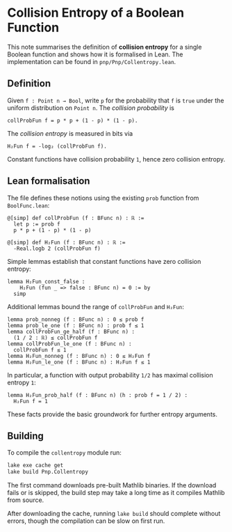 # Collision Entropy of a Boolean Function

This note summarises the definition of **collision entropy** for a
single Boolean function and shows how it is formalised in Lean.  The
implementation can be found in `pnp/Pnp/Collentropy.lean`.

## Definition

Given `f : Point n → Bool`, write `p` for the probability that `f` is
`true` under the uniform distribution on `Point n`.  The *collision
probability* is
```
collProbFun f = p * p + (1 - p) * (1 - p).
```
The *collision entropy* is measured in bits via
```
H₂Fun f = -log₂ (collProbFun f).
```
Constant functions have collision probability `1`, hence zero collision
entropy.

## Lean formalisation

The file defines these notions using the existing `prob` function from
`BoolFunc.lean`:

```lean
@[simp] def collProbFun (f : BFunc n) : ℝ :=
  let p := prob f
  p * p + (1 - p) * (1 - p)

@[simp] def H₂Fun (f : BFunc n) : ℝ :=
  -Real.logb 2 (collProbFun f)
```

Simple lemmas establish that constant functions have zero collision
entropy:
```lean
lemma H₂Fun_const_false :
    H₂Fun (fun _ => false : BFunc n) = 0 := by
  simp
```

Additional lemmas bound the range of `collProbFun` and `H₂Fun`:
```lean
lemma prob_nonneg (f : BFunc n) : 0 ≤ prob f
lemma prob_le_one (f : BFunc n) : prob f ≤ 1
lemma collProbFun_ge_half (f : BFunc n) :
  (1 / 2 : ℝ) ≤ collProbFun f
lemma collProbFun_le_one (f : BFunc n) :
  collProbFun f ≤ 1
lemma H₂Fun_nonneg (f : BFunc n) : 0 ≤ H₂Fun f
lemma H₂Fun_le_one (f : BFunc n) : H₂Fun f ≤ 1
```
In particular, a function with output probability `1/2` has maximal
collision entropy `1`:
```lean
lemma H₂Fun_prob_half (f : BFunc n) (h : prob f = 1 / 2) :
  H₂Fun f = 1
```

These facts provide the basic groundwork for further entropy arguments.

## Building

To compile the `collentropy` module run:
```bash
lake exe cache get
lake build Pnp.Collentropy
```
The first command downloads pre-built Mathlib binaries. If the download fails or is skipped, the build step may take a long time as it compiles Mathlib from source.

After downloading the cache, running `lake build` should complete without errors, though the compilation can be slow on first run.
